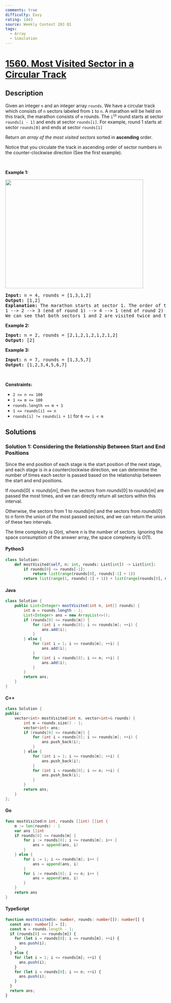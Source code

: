 ```yaml
---
comments: true
difficulty: Easy
rating: 1443
source: Weekly Contest 203 Q1
tags:
  - Array
  - Simulation
---
```


<!-- problem:start -->

# [1560. Most Visited Sector in a Circular Track](https://leetcode.com/problems/most-visited-sector-in-a-circular-track)


## Description

<!-- description:start -->

<p>Given an integer <code>n</code> and an integer array <code>rounds</code>. We have a circular track which consists of <code>n</code> sectors labeled from <code>1</code> to <code>n</code>. A marathon will be held on this track, the marathon consists of <code>m</code> rounds. The <code>i<sup>th</sup></code> round starts at sector <code>rounds[i - 1]</code> and ends at sector <code>rounds[i]</code>. For example, round 1 starts at sector <code>rounds[0]</code> and ends at sector <code>rounds[1]</code></p>

<p>Return <em>an array of the most visited sectors</em> sorted in <strong>ascending</strong> order.</p>

<p>Notice that you circulate the track in ascending order of sector numbers in the counter-clockwise direction (See the first example).</p>

<p>&nbsp;</p>
<p><strong class="example">Example 1:</strong></p>
<img alt="" src="https://fastly.jsdelivr.net/gh/doocs/leetcode@main/solution/1500-1599/1560.Most%20Visited%20Sector%20in%20%20a%20Circular%20Track/images/tmp.jpg" style="width: 433px; height: 341px;" />
<pre>
<strong>Input:</strong> n = 4, rounds = [1,3,1,2]
<strong>Output:</strong> [1,2]
<strong>Explanation:</strong> The marathon starts at sector 1. The order of the visited sectors is as follows:
1 --&gt; 2 --&gt; 3 (end of round 1) --&gt; 4 --&gt; 1 (end of round 2) --&gt; 2 (end of round 3 and the marathon)
We can see that both sectors 1 and 2 are visited twice and they are the most visited sectors. Sectors 3 and 4 are visited only once.</pre>

<p><strong class="example">Example 2:</strong></p>

<pre>
<strong>Input:</strong> n = 2, rounds = [2,1,2,1,2,1,2,1,2]
<strong>Output:</strong> [2]
</pre>

<p><strong class="example">Example 3:</strong></p>

<pre>
<strong>Input:</strong> n = 7, rounds = [1,3,5,7]
<strong>Output:</strong> [1,2,3,4,5,6,7]
</pre>

<p>&nbsp;</p>
<p><strong>Constraints:</strong></p>

<ul>
	<li><code>2 &lt;= n &lt;= 100</code></li>
	<li><code>1 &lt;= m &lt;= 100</code></li>
	<li><code>rounds.length == m + 1</code></li>
	<li><code>1 &lt;= rounds[i] &lt;= n</code></li>
	<li><code>rounds[i] != rounds[i + 1]</code> for <code>0 &lt;= i &lt; m</code></li>
</ul>

<!-- description:end -->

## Solutions

<!-- solution:start -->

### Solution 1: Considering the Relationship Between Start and End Positions

Since the end position of each stage is the start position of the next stage, and each stage is in a counterclockwise direction, we can determine the number of times each sector is passed based on the relationship between the start and end positions.

If $\textit{rounds}[0] \leq \textit{rounds}[m]$, then the sectors from $\textit{rounds}[0]$ to $\textit{rounds}[m]$ are passed the most times, and we can directly return all sectors within this interval.

Otherwise, the sectors from $1$ to $\textit{rounds}[m]$ and the sectors from $\textit{rounds}[0]$ to $n$ form the union of the most passed sectors, and we can return the union of these two intervals.

The time complexity is $O(n)$, where $n$ is the number of sectors. Ignoring the space consumption of the answer array, the space complexity is $O(1)$.

<!-- tabs:start -->

#### Python3

```python
class Solution:
    def mostVisited(self, n: int, rounds: List[int]) -> List[int]:
        if rounds[0] <= rounds[-1]:
            return list(range(rounds[0], rounds[-1] + 1))
        return list(range(1, rounds[-1] + 1)) + list(range(rounds[0], n + 1))
```

#### Java

```java
class Solution {
    public List<Integer> mostVisited(int n, int[] rounds) {
        int m = rounds.length - 1;
        List<Integer> ans = new ArrayList<>();
        if (rounds[0] <= rounds[m]) {
            for (int i = rounds[0]; i <= rounds[m]; ++i) {
                ans.add(i);
            }
        } else {
            for (int i = 1; i <= rounds[m]; ++i) {
                ans.add(i);
            }
            for (int i = rounds[0]; i <= n; ++i) {
                ans.add(i);
            }
        }
        return ans;
    }
}
```

#### C++

```cpp
class Solution {
public:
    vector<int> mostVisited(int n, vector<int>& rounds) {
        int m = rounds.size() - 1;
        vector<int> ans;
        if (rounds[0] <= rounds[m]) {
            for (int i = rounds[0]; i <= rounds[m]; ++i) {
                ans.push_back(i);
            }
        } else {
            for (int i = 1; i <= rounds[m]; ++i) {
                ans.push_back(i);
            }
            for (int i = rounds[0]; i <= n; ++i) {
                ans.push_back(i);
            }
        }
        return ans;
    }
};
```

#### Go

```go
func mostVisited(n int, rounds []int) []int {
	m := len(rounds) - 1
	var ans []int
	if rounds[0] <= rounds[m] {
		for i := rounds[0]; i <= rounds[m]; i++ {
			ans = append(ans, i)
		}
	} else {
		for i := 1; i <= rounds[m]; i++ {
			ans = append(ans, i)
		}
		for i := rounds[0]; i <= n; i++ {
			ans = append(ans, i)
		}
	}
	return ans
}
```

#### TypeScript

```ts
function mostVisited(n: number, rounds: number[]): number[] {
  const ans: number[] = [];
  const m = rounds.length - 1;
  if (rounds[0] <= rounds[m]) {
    for (let i = rounds[0]; i <= rounds[m]; ++i) {
      ans.push(i);
    }
  } else {
    for (let i = 1; i <= rounds[m]; ++i) {
      ans.push(i);
    }
    for (let i = rounds[0]; i <= n; ++i) {
      ans.push(i);
    }
  }
  return ans;
}
```

<!-- tabs:end -->

<!-- solution:end -->

<!-- problem:end -->
